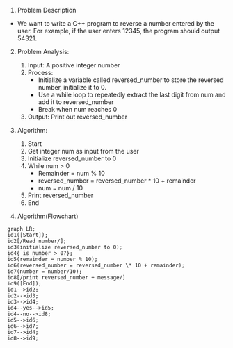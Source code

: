 1. Problem Description

- We want to write a C++ program to reverse a number entered by the user. For example, if the user enters 12345, the program should output 54321.

2. Problem Analysis:

   1. Input: A positive integer number
   2. Process:
      - Initialize a variable called reversed_number to store the reversed number, initialize it to 0.
      - Use a while loop to repeatedly extract the last digit from num and add it to reversed_number
      - Break when num reaches 0
   3. Output: Print out reversed_number

3. Algorithm:

   1. Start
   2. Get integer num as input from the user
   3. Initialize reversed_number to 0
   4. While num > 0
      - Remainder = num % 10
      - reversed_number = reversed_number \* 10 + remainder
      - num = num / 10
   5. Print reversed_number
   6. End

4. Algorithm(Flowchart)

```mermaid
graph LR;
id1([Start]);
id2[/Read number/];
id3(initialize reversed_number to 0);
id4{ is number > 0?};
id5(remainder = number % 10);
id6(reversed_number = reversed_number \* 10 + remainder);
id7(number = number/10);
id8[/print reversed_number + message/]
id9([End]);
id1-->id2;
id2-->id3;
id3-->id4;
id4--yes-->id5;
id4--no-->id8;
id5-->id6;
id6-->id7;
id7-->id4;
id8-->id9;
```